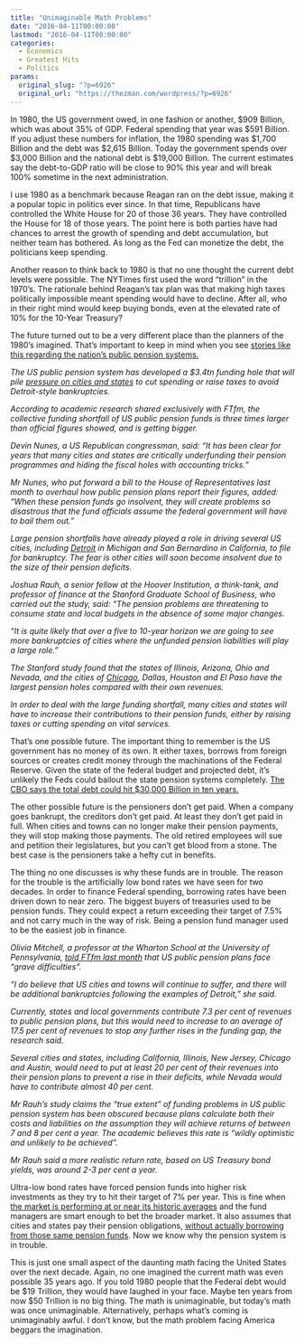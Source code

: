 ```yaml
---
title: "Unimaginable Math Problems"
date: "2016-04-11T00:00:00"
lastmod: "2016-04-11T00:00:00"
categories:
  - Economics
  - Greatest Hits
  - Politics
params:
  original_slug: "?p=6926"
  original_url: "https://thezman.com/wordpress/?p=6926"
---
```


In 1980, the US government owed, in one fashion or another, $909
Billion, which was about 35% of GDP. Federal spending that year was $591
Billion. If you adjust these numbers for inflation, the 1980 spending
was $1,700 Billion and the debt was $2,615 Billion. Today the government
spends over $3,000 Billion and the national debt is $19,000 Billion. The
current estimates say the debt-to-GDP ratio will be close to 90% this
year and will break 100% sometime in the next administration.

I use 1980 as a benchmark because Reagan ran on the debt issue, making
it a popular topic in politics ever since. In that time, Republicans
have controlled the White House for 20 of those 36 years. They have
controlled the House for 18 of those years. The point here is both
parties have had chances to arrest the growth of spending and debt
accumulation, but neither team has bothered. As long as the Fed can
monetize the debt, the politicians keep spending.

Another reason to think back to 1980 is that no one thought the current
debt levels were possible. The NYTimes first used the word “trillion” in
the 1970’s. The rationale behind Reagan’s tax plan was that making high
taxes politically impossible meant spending would have to decline. After
all, who in their right mind would keep buying bonds, even at the
elevated rate of 10% for the 10-Year Treasury?

The future turned out to be a very different place than the planners of
the 1980’s imagined. That’s important to keep in mind when you see <a
href="http://www.ft.com/cms/s/0/c9966bea-fcd8-11e5-b5f5-070dca6d0a0d.html#axzz45XI7F5Iz"
rel="noopener" target="_blank">stories like this regarding the nation’s
public pension systems.</a>

*The US public pension system has developed a $3.4tn funding hole that
will pile [pressure on cities and
states](http://www.ft.com/in-depth/us-states-of-emergency "US States of Emergency - FT.com")
to cut spending or raise taxes to avoid Detroit-style bankruptcies.*

*According to academic research shared exclusively with FTfm, the
collective funding shortfall of US public pension funds is three times
larger than official figures showed, and is getting bigger.*

*Devin Nunes, a US Republican congressman, said: “It has been clear for
years that many cities and states are critically underfunding their
pension programmes and hiding the fiscal holes with accounting tricks.”*

*Mr Nunes, who put forward a bill to the House of Representatives last
month to overhaul how public pension plans report their figures, added:
“When these pension funds go insolvent, they will create problems so
disastrous that the fund officials assume the federal government will
have to bail them out.”*

*Large pension shortfalls have already played a role in driving several
US cities, including
[Detroit](http://www.ft.com/cms/s/0/823dd1e2-efc1-11e2-8229-00144feabdc0.html#slide0 "City of Detroit files for bankruptcy - FT.com")
in Michigan and San Bernardino in California, to file for bankruptcy.
The fear is other cities will soon become insolvent due to the size of
their pension deficits.*

*Joshua Rauh, a senior fellow at the Hoover Institution, a think-tank,
and professor of finance at the Stanford Graduate School of Business,
who carried out the study, said: “The pension problems are threatening
to consume state and local budgets in the absence of some major
changes.*

*“It is quite likely that over a five to 10-year horizon we are going to
see more bankruptcies of cities where the unfunded pension liabilities
will play a large role.”*

*The Stanford study found that the states of Illinois, Arizona, Ohio and
Nevada, and the cities of
[Chicago](http://www.ft.com/fastft/2016/03/24/illinois-supreme-court-rejects-chicago-pension-plan/ "Illinois Supreme Court rejects Chicago pension plan - FT.com"),
Dallas, Houston and El Paso have the largest pension holes compared with
their own revenues.*

*In order to deal with the large funding shortfall, many cities and
states will have to increase their contributions to their pension funds,
either by raising taxes or cutting spending on vital services.*

That’s one possible future. The important thing to remember is the US
government has no money of its own. It either taxes, borrows from
foreign sources or creates credit money through the machinations of the
Federal Reserve. Given the state of the federal budget and projected
debt, it’s unlikely the Feds could bailout the state pension systems
completely. <a
href="http://www.washingtontimes.com/news/2016/jan/25/warning-feds-now-foresee-30-trillion-debt/"
rel="noopener" target="_blank">The CBO says the total debt could hit
$30,000 Billion in ten years.</a>

The other possible future is the pensioners don’t get paid. When a
company goes bankrupt, the creditors don’t get paid. At least they don’t
get paid in full. When cities and towns can no longer make their pension
payments, they will stop making those payments. The old retired
employees will sue and petition their legislatures, but you can’t get
blood from a stone. The best case is the pensioners take a hefty cut in
benefits.

The thing no one discusses is why these funds are in trouble. The reason
for the trouble is the artificially low bond rates we have seen for two
decades. In order to finance Federal spending, borrowing rates have been
driven down to near zero. The biggest buyers of treasuries used to be
pension funds. They could expect a return exceeding their target of 7.5%
and not carry much in the way of risk. Being a pension fund manager used
to be the easiest job in finance.

*Olivia Mitchell, a professor at the Wharton School at the University of
Pennsylvania, [told FTfm last
month](https://next.ft.com/content/66b6b70c-eba6-11e5-bb79-2303682345c8 "Problems pile up for US public pensions — FT.com")
that US public pension plans face “grave difficulties”.*

*“I do believe that US cities and towns will continue to suffer, and
there will be additional bankruptcies following the examples of
Detroit,” she said.*

*Currently, states and local governments contribute 7.3 per cent of
revenues to public pension plans, but this would need to increase to an
average of 17.5 per cent of revenues to stop any further rises in the
funding gap, the research said.*

*Several cities and states, including California, Illinois, New Jersey,
Chicago and Austin, would need to put at least 20 per cent of their
revenues into their pension plans to prevent a rise in their deficits,
while Nevada would have to contribute almost 40 per cent.*

*Mr Rauh’s study claims the “true extent” of funding problems in US
public pension system has been obscured because plans calculate both
their costs and liabilities on the assumption they will achieve returns
of between 7 and 8 per cent a year. The academic believes this rate is
“wildly optimistic and unlikely to be achieved”.*

*Mr Rauh said a more realistic return rate, based on US Treasury bond
yields, was around 2-3 per cent a year.*

Ultra-low bond rates have forced pension funds into higher risk
investments as they try to hit their target of 7% per year. This is fine
when <a
href="http://pages.stern.nyu.edu/~adamodar/New_Home_Page/datafile/histretSP.html"
rel="noopener" target="_blank">the market is performing at or near its
historic averages</a> and the fund managers are smart enough to bet the
broader market. It also assumes that cities and states pay their pension
obligations,
<a href="http://www.nytimes.com/2010/06/12/nyregion/12pension.html"
rel="noopener" target="_blank">without actually borrowing from those
same pension funds</a>. Now we know why the pension system is in
trouble.

This is just one small aspect of the daunting math facing the United
States over the next decade. Again, no one imagined the current math was
even possible 35 years ago. If you told 1980 people that the Federal
debt would be $19 Trillion, they would have laughed in your face. Maybe
ten years from now $50 Trillion is no big thing. The math is
unimaginable, but today’s math was once unimaginable. Alternatively,
perhaps what’s coming is unimaginably awful. I don’t know, but the math
problem facing America beggars the imagination.
